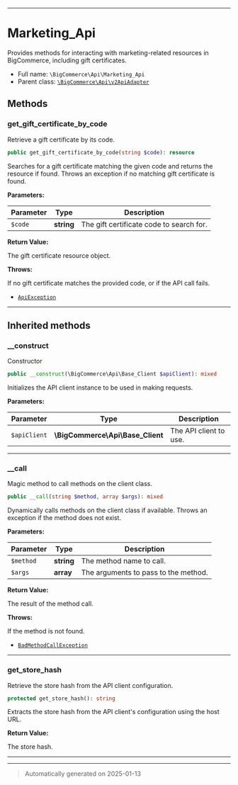 ***

# Marketing_Api

Provides methods for interacting with marketing-related resources in BigCommerce,
including gift certificates.



* Full name: `\BigCommerce\Api\Marketing_Api`
* Parent class: [`\BigCommerce\Api\v2ApiAdapter`](./classes/BigCommerce/Api/v2ApiAdapter.md)




## Methods


### get_gift_certificate_by_code

Retrieve a gift certificate by its code.

```php
public get_gift_certificate_by_code(string $code): resource
```

Searches for a gift certificate matching the given code and returns the resource if found.
Throws an exception if no matching gift certificate is found.






**Parameters:**

| Parameter | Type | Description |
|-----------|------|-------------|
| `$code` | **string** | The gift certificate code to search for. |


**Return Value:**

The gift certificate resource object.



**Throws:**
<p>If no gift certificate matches the provided code, or if the API call fails.</p>

- [`ApiException`](./classes/BigCommerce/Api/v3/ApiException.md)



***


## Inherited methods


### __construct

Constructor

```php
public __construct(\BigCommerce\Api\Base_Client $apiClient): mixed
```

Initializes the API client instance to be used in making requests.






**Parameters:**

| Parameter | Type | Description |
|-----------|------|-------------|
| `$apiClient` | **\BigCommerce\Api\Base_Client** | The API client to use. |





***

### __call

Magic method to call methods on the client class.

```php
public __call(string $method, array $args): mixed
```

Dynamically calls methods on the client class if available. Throws an exception if the method does not exist.






**Parameters:**

| Parameter | Type | Description |
|-----------|------|-------------|
| `$method` | **string** | The method name to call. |
| `$args` | **array** | The arguments to pass to the method. |


**Return Value:**

The result of the method call.



**Throws:**
<p>If the method is not found.</p>

- [`BadMethodCallException`](./classes/BadMethodCallException.md)



***

### get_store_hash

Retrieve the store hash from the API client configuration.

```php
protected get_store_hash(): string
```

Extracts the store hash from the API client's configuration using the host URL.







**Return Value:**

The store hash.




***


***
> Automatically generated on 2025-01-13

